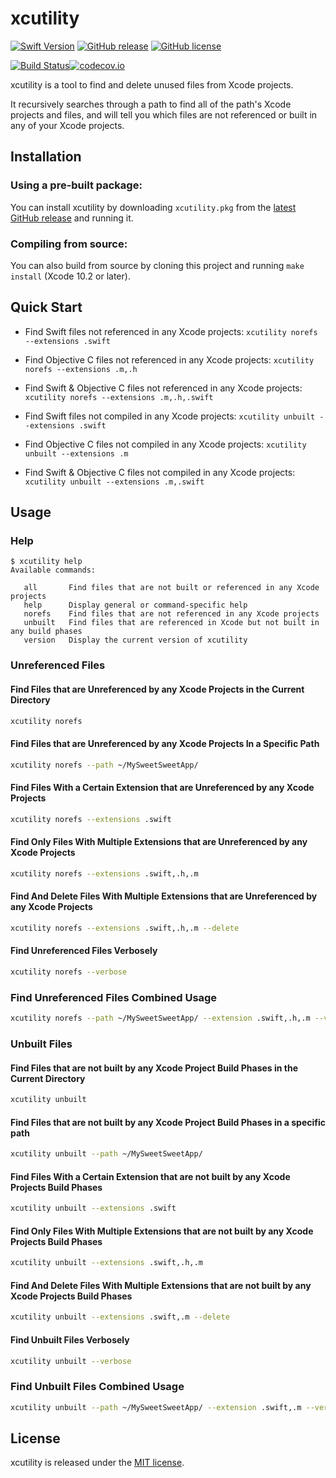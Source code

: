# xcutility

[![Swift Version](https://img.shields.io/badge/Swift-5.0-orange.svg?style=for-the-badge)](https://swift.org)
[![GitHub release](https://img.shields.io/github/release/jeffctown/xcutility.svg?style=for-the-badge)](https://github.com/jeffctown/xcutility/releases)
[![GitHub license](https://img.shields.io/badge/license-MIT-lightgrey.svg?style=for-the-badge)](https://raw.githubusercontent.com/jeffctown/xcutility/master/LICENSE.md) 

[![Build Status](https://travis-ci.org/jeffctown/xcutility.svg?&branch=master)](https://travis-ci.org/jeffctown/xcutility)[![codecov.io](https://codecov.io/github/jeffctown/xcutility/coverage.svg?branch=master)](https://codecov.io/github/jeffctown/xcutility?branch=master)

xcutility is a tool to find and delete unused files from Xcode projects.  

It recursively searches through a path to find all of the path's Xcode projects and files, and will tell you which files are not referenced or built in any of your Xcode projects.  

## Installation

### Using a pre-built package:

You can install xcutility by downloading `xcutility.pkg` from the
[latest GitHub release](https://github.com/jeffctown/xcutility/releases/latest) and
running it.

### Compiling from source:

You can also build from source by cloning this project and running
`make install` (Xcode 10.2 or later).

## Quick Start

* Find Swift files not referenced in any Xcode projects:
```xcutility norefs --extensions .swift```

* Find Objective C files not referenced in any Xcode projects:
```xcutility norefs --extensions .m,.h```

* Find Swift & Objective C files not referenced in any Xcode projects:
```xcutility norefs --extensions .m,.h,.swift```

* Find Swift files not compiled in any Xcode projects:
```xcutility unbuilt --extensions .swift```

* Find Objective C files not compiled in any Xcode projects:
```xcutility unbuilt --extensions .m```

* Find Swift & Objective C files not compiled in any Xcode projects:
```xcutility unbuilt --extensions .m,.swift```


## Usage


### Help

```
$ xcutility help
Available commands:

   all       Find files that are not built or referenced in any Xcode projects
   help      Display general or command-specific help
   norefs    Find files that are not referenced in any Xcode projects
   unbuilt   Find files that are referenced in Xcode but not built in any build phases
   version   Display the current version of xcutility
```

### Unreferenced Files


#### Find Files that are Unreferenced by any Xcode Projects in the Current Directory

```bash
xcutility norefs
```

#### Find Files that are Unreferenced by any Xcode Projects In a Specific Path

```bash
xcutility norefs --path ~/MySweetSweetApp/
```

#### Find Files With a Certain Extension that are Unreferenced by any Xcode Projects 

```bash
xcutility norefs --extensions .swift
```

#### Find Only Files With Multiple Extensions that are Unreferenced by any Xcode Projects

```bash
xcutility norefs --extensions .swift,.h,.m
```

#### Find And Delete Files With Multiple Extensions that are Unreferenced by any Xcode Projects

```bash
xcutility norefs --extensions .swift,.h,.m --delete
```

#### Find Unreferenced Files Verbosely

```bash
xcutility norefs --verbose
```

### Find Unreferenced Files Combined Usage

```bash
xcutility norefs --path ~/MySweetSweetApp/ --extension .swift,.h,.m --verbose --delete
```

### Unbuilt Files


#### Find Files that are not built by any Xcode Project Build Phases in the Current Directory

```bash
xcutility unbuilt
```

#### Find Files that are not built by any Xcode Project Build Phases in a specific path

```bash
xcutility unbuilt --path ~/MySweetSweetApp/
```

#### Find Files With a Certain Extension that are not built by any Xcode Projects Build Phases

```bash
xcutility unbuilt --extensions .swift
```

#### Find Only Files With Multiple Extensions that are not built by any Xcode Projects Build Phases

```bash
xcutility unbuilt --extensions .swift,.h,.m
```

#### Find And Delete Files With Multiple Extensions that are not built by any Xcode Projects Build Phases

```bash
xcutility unbuilt --extensions .swift,.m --delete
```

#### Find Unbuilt Files Verbosely

```bash
xcutility unbuilt --verbose
```

### Find Unbuilt Files Combined Usage

```bash
xcutility unbuilt --path ~/MySweetSweetApp/ --extension .swift,.m --verbose --delete
```


## License

xcutility is released under the [MIT license](LICENSE.md).